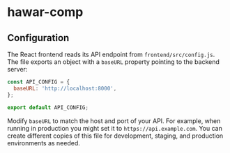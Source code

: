 # hawar-comp

## Configuration

The React frontend reads its API endpoint from `frontend/src/config.js`. The file exports an object with a `baseURL` property pointing to the backend server:

```javascript
const API_CONFIG = {
  baseURL: 'http://localhost:8000',
};

export default API_CONFIG;
```

Modify `baseURL` to match the host and port of your API. For example, when running in production you might set it to `https://api.example.com`. You can create different copies of this file for development, staging, and production environments as needed.

